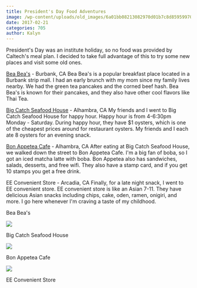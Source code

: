 ```yaml
---
title: President's Day Food Adventures
image: /wp-content/uploads/old_images/6a01bb08213082970d01b7c8d85959970b-pi.jpg
date: 2017-02-21
categories: 705
author: Kalyn
---
```


President's Day was an institute holiday, so no food was provided by Caltech's meal plan. I decided to take full advantage of this to try some new places and visit some old ones.

[Bea Bea's](https://www.yelp.com/biz/bea-beas-burbank) - Burbank, CA
Bea Bea's is a popular breakfast place located in a Burbank strip mall. I had an early brunch with my mom since my family lives nearby. We had the green tea pancakes and the corned beef hash. Bea Bea's is known for their pancakes, and they also have other cool flavors like Thai Tea.

[Big Catch Seafood House](https://www.yelp.com/biz/big-catch-seafood-house-alhambra) - Alhambra, CA
My friends and I went to Big Catch Seafood House for happy hour. Happy hour is from 4-6:30pm Monday - Saturday. During happy hour, they have $1 oysters, which is one of the cheapest prices around for restaurant oysters. My friends and I each ate 8 oysters for an evening snack.

[Bon Appetea Cafe](https://www.yelp.com/biz/bon-appetea-cafe-alhambra) - Alhambra, CA
After eating at Big Catch Seafood House, we walked down the street to Bon Appetea Cafe. I'm a big fan of boba, so I got an iced matcha latte with boba. Bon Appetea also has sandwiches, salads, desserts, and free wifi. They also have a stamp card, and if you get 10 stamps you get a free drink.

EE Convenient Store - Arcadia, CA
Finally, for a late night snack, I went to EE convenient store. EE convenient store is like an Asian 7-11. They have delicious Asian snacks including chips, cake, oden, ramen, onigiri, and more. I go here whenever I'm craving a taste of my childhood.

Bea Bea's


![](/old_images/6a01bb08213082970d01bb097b88bc970d-pi.jpg)

Big Catch Seafood House


![](/old_images/6a01bb08213082970d01bb097b88cd970d-pi.jpg)

Bon Appetea Cafe


![](/old_images/6a01bb08213082970d01b7c8d85980970b-pi.jpg)

EE Convenient Store

